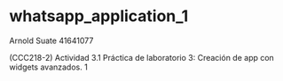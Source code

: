 # whatsapp_application_1

Arnold Suate 41641077

(CCC218-2) Actividad 3.1 Práctica de laboratorio 3: Creación de app con widgets avanzados. 1